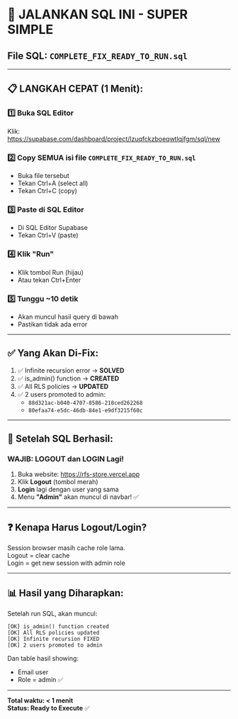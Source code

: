 # 🚀 JALANKAN SQL INI - SUPER SIMPLE

## File SQL: `COMPLETE_FIX_READY_TO_RUN.sql`

---

## 📋 LANGKAH CEPAT (1 Menit):

### 1️⃣ Buka SQL Editor
Klik: https://supabase.com/dashboard/project/lzuqfckzboeqwtlqjfgm/sql/new

### 2️⃣ Copy SEMUA isi file `COMPLETE_FIX_READY_TO_RUN.sql`
- Buka file tersebut
- Tekan Ctrl+A (select all)
- Tekan Ctrl+C (copy)

### 3️⃣ Paste di SQL Editor
- Di SQL Editor Supabase
- Tekan Ctrl+V (paste)

### 4️⃣ Klik "Run"
- Klik tombol Run (hijau)
- Atau tekan Ctrl+Enter

### 5️⃣ Tunggu ~10 detik
- Akan muncul hasil query di bawah
- Pastikan tidak ada error

---

## ✅ Yang Akan Di-Fix:

1. ✅ Infinite recursion error → **SOLVED**
2. ✅ is_admin() function → **CREATED**
3. ✅ All RLS policies → **UPDATED**
4. ✅ 2 users promoted to admin:
   - `88d321ac-b040-4707-8586-218ced262268`
   - `80efaa74-e5dc-46db-84e1-e9df3215f60c`

---

## 🔄 Setelah SQL Berhasil:

### **WAJIB: LOGOUT dan LOGIN Lagi!**

1. Buka website: https://rfs-store.vercel.app
2. Klik **Logout** (tombol merah)
3. **Login** lagi dengan user yang sama
4. Menu **"Admin"** akan muncul di navbar! ✅

---

## ❓ Kenapa Harus Logout/Login?

Session browser masih cache role lama.  
Logout = clear cache  
Login = get new session with admin role

---

## 📊 Hasil yang Diharapkan:

Setelah run SQL, akan muncul:

```
[OK] is_admin() function created
[OK] All RLS policies updated  
[OK] Infinite recursion FIXED
[OK] 2 users promoted to admin
```

Dan table hasil showing:
- Email user
- Role = admin ✅

---

**Total waktu: < 1 menit**  
**Status: Ready to Execute** ✅

